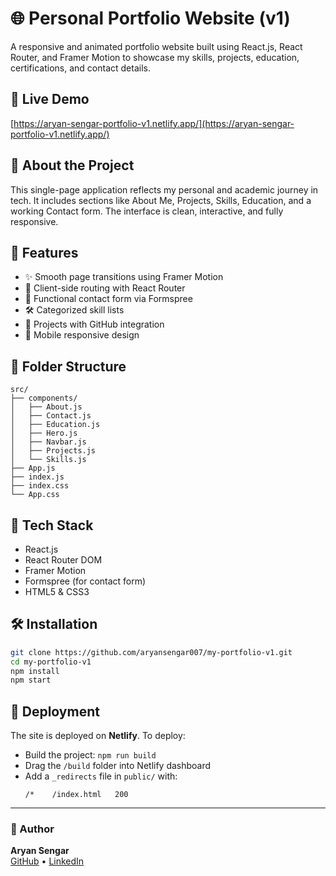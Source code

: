 # 🌐 Personal Portfolio Website (v1)

A responsive and animated portfolio website built using React.js, React Router, and Framer Motion to showcase my skills, projects, education, certifications, and contact details.

## 🔗 Live Demo
[https://aryan-sengar-portfolio-v1.netlify.app/](https://aryan-sengar-portfolio-v1.netlify.app/)

## 🧠 About the Project

This single-page application reflects my personal and academic journey in tech. It includes sections like About Me, Projects, Skills, Education, and a working Contact form. The interface is clean, interactive, and fully responsive.

## 🚀 Features

- ✨ Smooth page transitions using Framer Motion
- 🧭 Client-side routing with React Router
- 📝 Functional contact form via Formspree
- 🛠️ Categorized skill lists
- 📂 Projects with GitHub integration
- 📱 Mobile responsive design

## 📁 Folder Structure

```
src/
├── components/
│   ├── About.js
│   ├── Contact.js
│   ├── Education.js
│   ├── Hero.js
│   ├── Navbar.js
│   ├── Projects.js
│   └── Skills.js
├── App.js
├── index.js
├── index.css
└── App.css
```

## 🧰 Tech Stack

- React.js
- React Router DOM
- Framer Motion
- Formspree (for contact form)
- HTML5 & CSS3

## 🛠️ Installation

```bash
git clone https://github.com/aryansengar007/my-portfolio-v1.git
cd my-portfolio-v1
npm install
npm start
```

## 📄 Deployment

The site is deployed on **Netlify**. To deploy:
- Build the project: `npm run build`
- Drag the `/build` folder into Netlify dashboard
- Add a `_redirects` file in `public/` with:
  ```
  /*    /index.html   200
---

### 👤 Author

**Aryan Sengar**  
[GitHub](https://github.com/aryansengar007) • [LinkedIn](https://www.linkedin.com/in/aryan-sengar-786b96290/)
